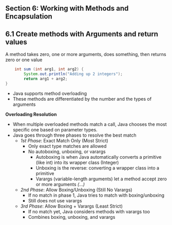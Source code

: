 ## Section 6: Working with Methods and Encapsulation
## 6.1 Create methods with Arguments and return values
A method takes zero, one or more arguments, does something, then returns zero or one value
```java
    int sum (int arg1, int arg2) { 
        System.out.println("Adding up 2 integers");
        return arg1 + arg2;
} 
```
- Java supports method overloading
- These methods are differentiated by the number and the types of arguments

**Overloading Resolution**
- When multiple overloaded methods match a call, Java chooses the most specific one based on parameter types.
- Java goes through three phases to resolve the best match
    - *1st Phase*: Exact Match Only (Most Strict)
        - Only exact type matches are allowed
        - No autoboxing, unboxing, or varargs
            - Autoboxing is when Java automatically converts a primitive (like int) into its wrapper class (Integer)
            - Unboxing is the reverse: converting a wrapper class into a primitive
            - Varargs (variable-length arguments) let a method accept zero or more arguments *(...)* 
    - *2nd Phase*: Allow Boxing/Unboxing (Still No Varargs)
        - If no match in phase 1, Java tries to match with boxing/unboxing
        - Still does not use varargs
    - *3rd Phase*: Allow Boxing + Varargs (Least Strict)
        - If no match yet, Java considers methods with varargs too
        - Combines boxing, unboxing, and varargs
